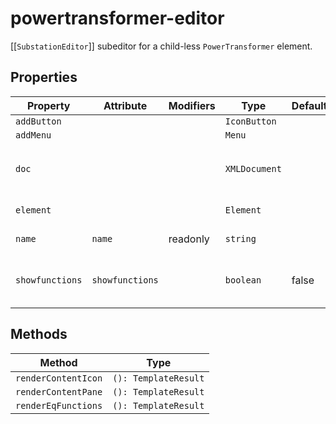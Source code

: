 # powertransformer-editor

[[`SubstationEditor`]] subeditor for a child-less `PowerTransformer` element.

## Properties

| Property        | Attribute       | Modifiers | Type          | Default | Description                                      |
|-----------------|-----------------|-----------|---------------|---------|--------------------------------------------------|
| `addButton`     |                 |           | `IconButton`  |         |                                                  |
| `addMenu`       |                 |           | `Menu`        |         |                                                  |
| `doc`           |                 |           | `XMLDocument` |         | The document being edited as provided to editor by [[`Zeroline`]]. |
| `element`       |                 |           | `Element`     |         | SCL element PowerTransformer                     |
| `name`          | `name`          | readonly  | `string`      |         | PowerTransformer name attribute                  |
| `showfunctions` | `showfunctions` |           | `boolean`     | false   | Whether `EqFunction` and `SubEqFunction` are rendered |

## Methods

| Method              | Type                 |
|---------------------|----------------------|
| `renderContentIcon` | `(): TemplateResult` |
| `renderContentPane` | `(): TemplateResult` |
| `renderEqFunctions` | `(): TemplateResult` |
